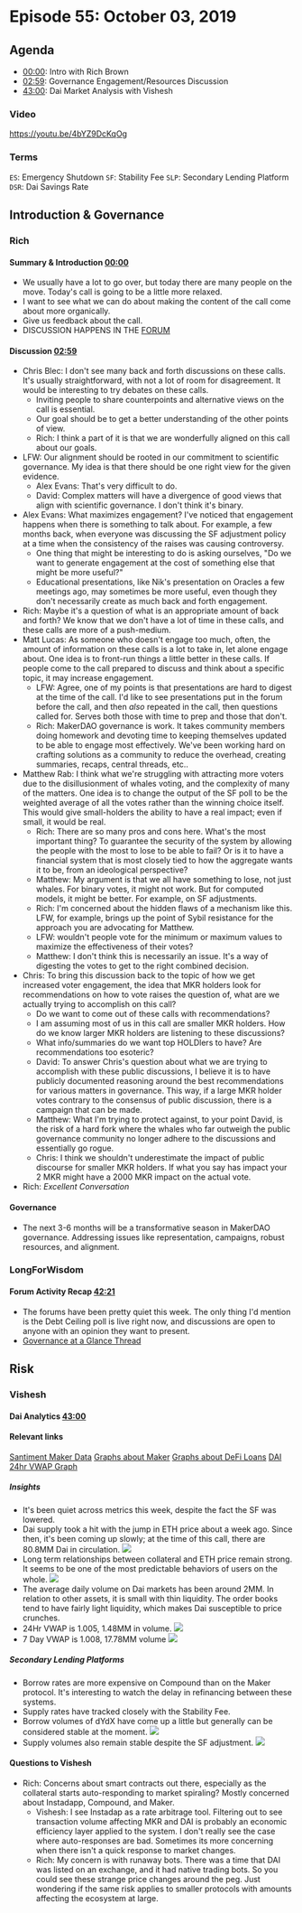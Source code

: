 # Episode 55: October 03, 2019

## Agenda

- [00:00](https://youtu.be/4bYZ9DcKqOg?t=1): Intro with Rich Brown
- [02:59](https://youtu.be/4bYZ9DcKqOg?t=184): Governance Engagement/Resources Discussion
- [43:00](https://youtu.be/4bYZ9DcKqOg?t=2581): Dai Market Analysis with Vishesh

### Video

https://youtu.be/4bYZ9DcKqOg

### Terms

`ES`: Emergency Shutdown
`SF`: Stability Fee
`SLP`: Secondary Lending Platform
`DSR`: Dai Savings Rate

## Introduction & Governance

### Rich

#### Summary & Introduction [00:00](https://youtu.be/4bYZ9DcKqOg?t=1)

- We usually have a lot to go over, but today there are many people on the move. Today's call is going to be a little more relaxed.
- I want to see what we can do about making the content of the call come about more organically.
- Give us feedback about the call.
- DISCUSSION HAPPENS IN THE [FORUM](https://forum.makerdao.com/)

#### Discussion [02:59](https://youtu.be/4bYZ9DcKqOg?t=184)

- Chris Blec: I don't see many back and forth discussions on these calls. It's usually straightforward, with not a lot of room for disagreement. It would be interesting to try debates on these calls.
    - Inviting people to share counterpoints and alternative views on the call is essential.
    - Our goal should be to get a better understanding of the other points of view.
    - Rich: I think a part of it is that we are wonderfully aligned on this call about our goals.
- LFW: Our alignment should be rooted in our commitment to scientific governance. My idea is that there should be one right view for the given evidence.
    - Alex Evans: That's very difficult to do.
    - David: Complex matters will have a divergence of good views that align with scientific governance. I don't think it's binary.
- Alex Evans: What maximizes engagement? I've noticed that engagement happens when there is something to talk about. For example, a few months back, when everyone was discussing the SF adjustment policy at a time when the consistency of the raises was causing controversy.
    - One thing that might be interesting to do is asking ourselves, "Do we want to generate engagement at the cost of something else that might be more useful?"
    - Educational presentations, like Nik's presentation on Oracles a few meetings ago, may sometimes be more useful, even though they don't necessarily create as much back and forth engagement.
- Rich: Maybe it's a question of what is an appropriate amount of back and forth? We know that we don't have a lot of time in these calls, and these calls are more of a push-medium.
- Matt Lucas: As someone who doesn't engage too much, often, the amount of information on these calls is a lot to take in, let alone engage about. One idea is to front-run things a little better in these calls. If people come to the call prepared to discuss and think about a specific topic, it may increase engagement.
    - LFW: Agree, one of my points is that presentations are hard to digest at the time of the call. I'd like to see presentations put in the forum before the call, and then *also* repeated in the call, then questions called for. Serves both those with time to prep and those that don't.
    - Rich: MakerDAO governance is work. It takes community members doing homework and devoting time to keeping themselves updated to be able to engage most effectively. We've been working hard on crafting solutions as a community to reduce the overhead, creating summaries, recaps, central threads, etc..
- Matthew Rab: I think what we're struggling with attracting more voters due to the disillusionment of whales voting, and the complexity of many of the matters. One idea is to change the output of the SF poll to be the weighted average of all the votes rather than the winning choice itself. This would give small-holders the ability to have a real impact; even if small, it would be real.
    - Rich: There are so many pros and cons here. What's the most important thing? To guarantee the security of the system by allowing the people with the most to lose to be able to fail? Or is it to have a financial system that is most closely tied to how the aggregate wants it to be, from an ideological perspective?
    - Matthew: My argument is that we all have something to lose, not just whales. For binary votes, it might not work. But for computed models, it might be better. For example, on SF adjustments.
    - Rich: I'm concerned about the hidden flaws of a mechanism like this. LFW, for example, brings up the point of Sybil resistance for the approach you are advocating for Matthew.
    - LFW: wouldn't people vote for the minimum or maximum values to maximize the effectiveness of their votes?
    - Matthew: I don't think this is necessarily an issue. It's a way of digesting the votes to get to the right combined decision.
- Chris: To bring this discussion back to the topic of how we get increased voter engagement, the idea that MKR holders look for recommendations on how to vote raises the question of, what are we actually trying to accomplish on this call?
    - Do we want to come out of these calls with recommendations?
    - I am assuming most of us in this call are smaller MKR holders. How do we know larger MKR holders are listening to these discussions?
    - What info/summaries do we want top HOLDlers to have? Are recommendations too esoteric?
    - David: To answer Chris's question about what we are trying to accomplish with these public discussions, I believe it is to have publicly documented reasoning around the best recommendations for various matters in governance. This way, if a large MKR holder votes contrary to the consensus of public discussion, there is a campaign that can be made.
    - Matthew: What I'm trying to protect against, to your point David, is the risk of a hard fork where the whales who far outweigh the public governance community no longer adhere to the discussions and essentially go rogue.
    - Chris: I think we shouldn't underestimate the impact of public discourse for smaller MKR holders. If what you say has impact your 2 MKR might have a 2000 MKR impact on the actual vote.
- Rich: *Excellent Conversation*

#### Governance

- The next 3-6 months will be a transformative season in MakerDAO governance. Addressing issues like representation, campaigns, robust resources, and alignment.

### LongForWisdom

#### Forum Activity Recap [42:21](https://youtu.be/4bYZ9DcKqOg?t=2541) 

- The forums have been pretty quiet this week. The only thing I'd mention is the Debt Ceiling poll is live right now, and discussions are open to anyone with an opinion they want to present.
- [Governance at a Glance Thread](https://forum.makerdao.com/t/governance-at-a-glance/84)

## Risk

### Vishesh

#### Dai Analytics [43:00](https://youtu.be/4bYZ9DcKqOg?t=2581)

#### Relevant links

[Santiment Maker Data](https://graphs.santiment.net/makerdao)
[Graphs about Maker](http://makerdao.descipher.io/)
[Graphs about DeFi Loans](http://loans.descipher.io/)
[DAI 24hr VWAP Graph](http://dai.descipher.io/)

##### Insights

- It's been quiet across metrics this week, despite the fact the SF was lowered.
- Dai supply took a hit with the jump in ETH price about a week ago. Since then, it's been coming up slowly; at the time of this call, there are 80.8MM Dai in circulation.
![](https://i.imgur.com/jyU2HAg.png)
- Long term relationships between collateral and ETH price remain strong. It seems to be one of the most predictable behaviors of users on the whole.
![](https://i.imgur.com/eQXQmuY.png)
- The average daily volume on Dai markets has been around 2MM. In relation to other assets, it is small with thin liquidity. The order books tend to have fairly light liquidity, which makes Dai susceptible to price crunches.
- 24Hr VWAP is 1.005, 1.48MM in volume.
![](https://i.imgur.com/XrOUM2p.png)
- 7 Day VWAP is 1.008, 17.78MM volume
![](https://i.imgur.com/fnRZNkD.png)

##### Secondary Lending Platforms

- Borrow rates are more expensive on Compound than on the Maker protocol. It's interesting to watch the delay in refinancing between these systems.
- Supply rates have tracked closely with the Stability Fee.
- Borrow volumes of dYdX have come up a little but generally can be considered stable at the moment.
![](https://i.imgur.com/huVuBFV.png)
- Supply volumes also remain stable despite the SF adjustment.
![](https://i.imgur.com/2YCkVz9.png)

#### Questions to Vishesh

- Rich: Concerns about smart contracts out there, especially as the collateral starts auto-responding to market spiraling? Mostly concerned about Instadapp, Compound, and Maker.
    - Vishesh: I see Instadap as a rate arbitrage tool. Filtering out to see transaction volume affecting MKR and DAI is probably an economic efficiency layer applied to the system. I don't really see the case where auto-responses are bad. Sometimes its more concerning when there isn't a quick response to market changes.
    - Rich: My concern is with runaway bots. There was a time that DAI was listed on an exchange, and it had native trading bots. So you could see these strange price changes around the peg. Just wondering if the same risk applies to smaller protocols with amounts affecting the ecosystem at large.
